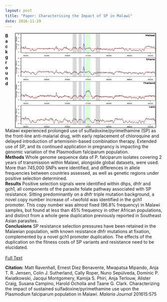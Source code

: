 ```yaml
---
layout: post
title: "Paper: Characterising the Impact of SP in Malawi"
date: 2016-11-29
---
```


<img style="float: right; border: 1px solid black" alt="Coverage plots for gch1 indication regions of duplication." hspace="20" src="/assets/gch1duplication.png" width="450px">

**Background**
Malawi experienced prolonged use of sulfadoxine/pyrimethamine (SP) as the front-line anti-malarial drug, with early replacement of chloroquine and delayed introduction of artemisinin-based combination therapy. Extended use of SP, and its continued application in pregnancy is impacting the genomic variation of the Plasmodium falciparum population.
<br>
**Methods**
Whole genome sequence data of P. falciparum isolates covering 2 years of transmission within Malawi, alongside global datasets, were used. More than 745,000 SNPs were identified, and differences in allele frequencies between countries assessed, as well as genetic regions under positive selection determined.
<br>
**Results**
Positive selection signals were identified within dhps, dhfr and gch1, all components of the parasite folate pathway associated with SP resistance. Sitting predominantly on a dhfr triple mutation background, a novel copy number increase of ~twofold was identified in the gch1 promoter. This copy number was almost fixed (96.8% frequency) in Malawi samples, but found at less than 45% frequency in other African populations, and distinct from a whole gene duplication previously reported in Southeast Asian parasites.
<br>
**Conclusions**
SP resistance selection pressures have been retained in the Malawian population, with known resistance dhfr mutations at fixation, complemented by a novel gch1 promoter duplication. The effects of the duplication on the fitness costs of SP variants and resistance need to be elucidated.
<br><br>
[Full Text](https://malariajournal.biomedcentral.com/track/pdf/10.1186/s12936-016-1634-6?site=malariajournal.biomedcentral.com)
<br>
<p style="font-size=0.8em"><b>Citation:</b> Matt Ravenhall, Ernest Diez Benavente, Mwapatsa Mipando, Anja T. R. Jensen, Colin J. Sutherland, Cally Roper, Nuno Sepúlveda, Dominic P. Kwiatkowski, Jacqui Montgomery, Kamija S. Phiri, Anja Terlouw, Alister Craig, Susana Campino, Harold Ocholla and Taane G. Clark. Characterizing the impact of sustained sulfadoxine/pyrimethamine use upon the Plasmodium falciparum population in Malawi. <i>Malaria Journal</i> 201615:575</p>

